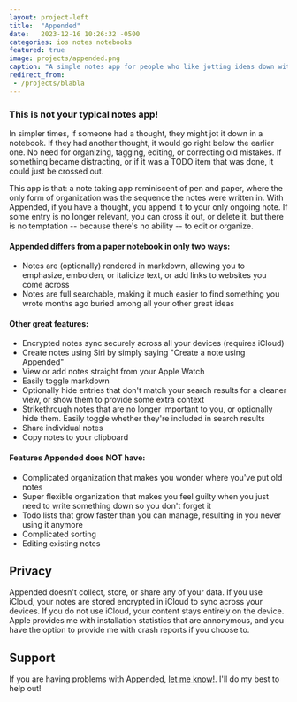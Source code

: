 ```yaml
---
layout: project-left
title:  "Appended"
date:   2023-12-16 10:26:32 -0500
categories: ios notes notebooks
featured: true
image: projects/appended.png
caption: "A simple notes app for people who like jotting ideas down without the pressure of making it \"worth it.\""
redirect_from:
 - /projects/blabla
---
```


### This is not your typical notes app!

In simpler times, if someone had a thought, they might jot it down in a notebook. If they had another thought, it would go right below the earlier one. No need for organizing, tagging, editing, or correcting old mistakes. If something became distracting, or if it was a TODO item that was done, it could just be crossed out.

This app is that: a note taking app reminiscent of pen and paper, where the only form of organization was the sequence the notes were written in. With Appended, if you have a thought, you append it to your only ongoing note. If some entry is no longer relevant, you can cross it out, or delete it, but there is no temptation -- because there's no ability -- to edit or organize.

#### Appended differs from a paper notebook in only two ways:

* Notes are (optionally) rendered in markdown, allowing you to emphasize, embolden, or italicize text, or add links to websites you come across
* Notes are full searchable, making it much easier to find something you wrote months ago buried among all your other great ideas

#### Other great features:

* Encrypted notes sync securely across all your devices (requires iCloud)
* Create notes using Siri by simply saying "Create a note using Appended"
* View or add notes straight from your Apple Watch
* Easily toggle markdown
* Optionally hide entries that don't match your search results for a cleaner view, or show them to provide some extra context
* Strikethrough notes that are no longer important to you, or optionally hide them. Easily toggle whether they're included in search results
* Share individual notes
* Copy notes to your clipboard

#### Features Appended does NOT have:

* Complicated organization that makes you wonder where you've put old notes
* Super flexible organization that makes you feel guilty when you just need to write something down so you don't forget it
* Todo lists that grow faster than you can manage, resulting in you never using it anymore
* Complicated sorting
* Editing existing notes

## Privacy

Appended doesn't collect, store, or share any of your data. If you use iCloud, your notes are stored encrypted in iCloud to sync across your devices.
If you do not use iCloud, your content stays entirely on the device. Apple provides me with installation statistics that are annonymous, and you have the option to provide me with crash reports if you choose to.

## Support

If you are having problems with Appended, <a href="mailto:appended@petercompernolle.com">let me know!</a>. I'll do my best to help out!
